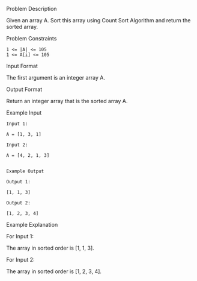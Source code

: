 Problem Description

Given an array A. Sort this array using Count Sort Algorithm and return the sorted array.


Problem Constraints
    
    1 <= |A| <= 105
    1 <= A[i] <= 105


Input Format

The first argument is an integer array A.


Output Format

Return an integer array that is the sorted array A.


Example Input

    Input 1:
    
    A = [1, 3, 1]
    
    Input 2:
    
    A = [4, 2, 1, 3]
    
    
    Example Output
    
    Output 1:
    
    [1, 1, 3]
    
    Output 2:
    
    [1, 2, 3, 4]


Example Explanation

For Input 1:

The array in sorted order is [1, 1, 3].

For Input 2:

The array in sorted order is [1, 2, 3, 4].
